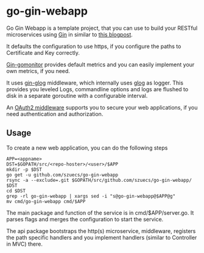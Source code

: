 # go-gin-webapp
Go Gin Webapp is a template project, that you can use to build your
RESTful microservices using [Gin](https://github.com/gin-gonic/gin) in
similar to [this blogpost](http://txt.fliglio.com/2014/07/restful-microservices-in-go-with-gin/).

It defaults the configuration to use https, if you configure the paths
to Certificate and Key correctly.

[Gin-gomonitor](https://github.com/zalando-techmonkeys/gin-gomonitor)
provides default metrics and you can easily implement your own
metrics, if you need.

It uses [gin-glog](https://github.com/zalando-techmonkeys/gin-glog)
middleware, which internally uses [glog](https://github.com/golang/glog) as
logger. This provides you leveled Logs, commandline options and logs
are flushed to disk in a separate goroutine with a configurable interval.

An [OAuth2 middleware](https://github.com/zalando-techmonkeys/gin-oauth2)
supports you to secure your web applications, if you need
authentication and authorization.

## Usage

To create a new web application, you can do the following steps

    APP=<appname>
    DST=$GOPATH/src/<repo-hoster>/<user>/$APP
    mkdir -p $DST
    go get -u github.com/szuecs/go-gin-webapp
    rsync -a --exclude=.git $GOPATH/src/github.com/szuecs/go-gin-webapp/ $DST
    cd $DST
    grep -rl go-gin-webapp | xargs sed -i "s@go-gin-webapp@$APP@g"
    mv cmd/go-gin-webapp cmd/$APP


The main package and function of the service is in
cmd/$APP/server.go. It parses flags and merges the configuration to
start the service.

The api package bootstraps the http(s) microservice, middleware,
registers the path specific handlers and you implement handlers
(similar to Controller in MVC) there.

